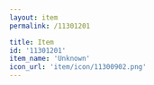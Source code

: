 ```yaml
---
layout: item
permalink: /11301201

title: Item
id: '11301201'
item_name: 'Unknown'
icon_url: 'item/icon/11300902.png'
---
```

